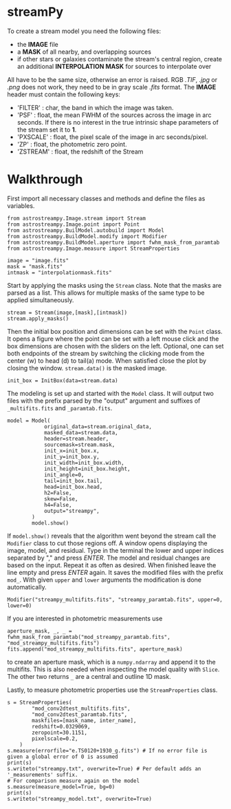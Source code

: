 # streamPy

To create a stream model you need the following files:
  - the **IMAGE** file
  - a **MASK** of all nearby, and overlapping sources
  - if other stars or galaxies contaminate the stream's central region, create an additional **INTERPOLATION MASK** for sources to interpolate over

All have to be the same size, otherwise an error is raised. RGB *.TIF*, *.jpg* or *.png* does not work, they need to be in gray scale *.fits* format. 
The **IMAGE** header must contain the following keys:
  - 'FILTER'  : char, the band in which the image was taken.
  - 'PSF'     : float, the mean FWHM of the sources across the image in arc seconds. If there is no interest in the true intrinsic shape parameters of the stream set it to **1**.
  - 'PXSCALE' : float, the pixel scale of the image in arc seconds/pixel.
  - 'ZP'      : float, the photometric zero point.
  - 'ZSTREAM' : float, the redshift of the Stream

# Walkthrough
First import all necessary classes and methods and define the files as variables.
```
from astrostreampy.Image.stream import Stream
from astrostreampy.Image.point import Point
from astrostreampy.BuilModel.autobuild import Model
from astrostreampy.BuildModel.modify import Modifier
from astrostreampy.BuildModel.aperture import fwhm_mask_from_paramtab
from astrostreampy.Image.measure import StreamProperties

image = "image.fits"
mask = "mask.fits"
intmask = "interpolationmask.fits"
```
Start by applying the masks using the ```Stream``` class. Note that the masks are parsed as a list. This allows for multiple masks of the same type to be applied simultaneously.
```
stream = Stream(image,[mask],[intmask])
stream.apply_masks()
```
Then the initial box position and dimensions can be set with the ```Point``` class. It opens a figure where the point can be set with a left mouse click and the box dimensions are chosen with the sliders on the left. 
Optional, one can set both endpoints of the stream by switching the clicking mode from the center (w) to head (d) to tail(a) mode.
When satisfied close the plot by closing the window. ```stream.data()``` is the masked image.
```
init_box = InitBox(data=stream.data)
```
The modeling is set up and started with the ```Model``` class. It will output two files with the prefix parsed by the "output" argument and suffixes of ```_multifits.fits``` and ```_paramtab.fits```.
```
model = Model(
            original_data=stream.original_data,
            masked_data=stream.data,
            header=stream.header,
            sourcemask=stream.mask,
            init_x=init_box.x,
            init_y=init_box.y,
            init_width=init_box.width,
            init_height=init_box.height,
            init_angle=0,
            tail=init_box.tail,
            head=init_box.head,
            h2=False,
            skew=False,
            h4=False,
            output="streampy",
        )
        model.show()
```
If ```model.show()``` reveals that the algorithm went beyond the stream call the ```Modifier``` class to cut those regions off. A window opens displaying the image, model, and residual. Type in the terminal the lower and upper indices separated by "," and press *ENTER*. The model and residual changes are based on the input. Repeat it as often as desired. When finished leave the line empty and press *ENTER* again. It saves the modified files with the prefix ```mod_```. With given ```upper``` and ```lower``` arguments the modification is done automatically.
```
Modifier("streampy_multifits.fits", "streampy_paramtab.fits", upper=0, lower=0)
```
If you are interested in photometric measurements use
``` 
aperture_mask, _, _ = fwhm_mask_from_paramtab("mod_streampy_paramtab.fits", "mod_streampy_multifits.fits")
fits.append("mod_streampy_multifits.fits", aperture_mask)
```
to create an aperture mask, which is a ```numpy.ndarray``` and append it to the multifits. This is also needed when inspecting the model quality with ```Slice```.
The other two returns ```_``` are a central and outline 1D mask.

Lastly, to measure photometric properties use the ```StreamProperties``` class.
```
s = StreamProperties(
        "mod_conv2dtest_multifits.fits",
        "mod_conv2dtest_paramtab.fits",
        maskfiles=[mask_name, inter_name],
        redshift=0.0329069,
        zeropoint=30.1151,
        pixelscale=0.2,
    )
s.measure(errorfile="e.TS0120+1930_g.fits") # If no error file is given a global error of 0 is assumed
print(s)
s.writeto("streampy.txt", overwrite=True) # Per default adds an '_measurements' suffix.
# For comparison measure again on the model
s.measure(measure_model=True, bg=0)
print(s)
s.writeto("streampy_model.txt", overwrite=True)
```
